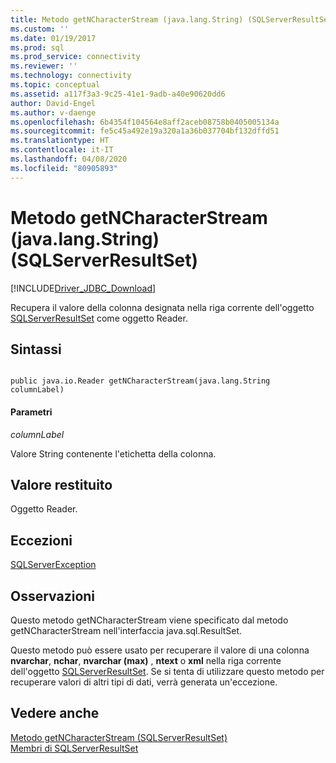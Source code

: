 ```yaml
---
title: Metodo getNCharacterStream (java.lang.String) (SQLServerResultSet) | Microsoft Docs
ms.custom: ''
ms.date: 01/19/2017
ms.prod: sql
ms.prod_service: connectivity
ms.reviewer: ''
ms.technology: connectivity
ms.topic: conceptual
ms.assetid: a117f3a3-9c25-41e1-9adb-a40e90620dd6
author: David-Engel
ms.author: v-daenge
ms.openlocfilehash: 6b4354f104564e8aff2aceb08758b0405005134a
ms.sourcegitcommit: fe5c45a492e19a320a1a36b037704bf132dffd51
ms.translationtype: HT
ms.contentlocale: it-IT
ms.lasthandoff: 04/08/2020
ms.locfileid: "80905893"
---
```

# <a name="getncharacterstream-method-javalangstring-sqlserverresultset"></a>Metodo getNCharacterStream (java.lang.String) (SQLServerResultSet)
[!INCLUDE[Driver_JDBC_Download](../../../includes/driver_jdbc_download.md)]

  Recupera il valore della colonna designata nella riga corrente dell'oggetto [SQLServerResultSet](../../../connect/jdbc/reference/sqlserverresultset-class.md) come oggetto Reader.  
  
## <a name="syntax"></a>Sintassi  
  
```  
  
public java.io.Reader getNCharacterStream(java.lang.String columnLabel)  
```  
  
#### <a name="parameters"></a>Parametri  
 *columnLabel*  
  
 Valore String contenente l'etichetta della colonna.  
  
## <a name="return-value"></a>Valore restituito  
 Oggetto Reader.  
  
## <a name="exceptions"></a>Eccezioni  
 [SQLServerException](../../../connect/jdbc/reference/sqlserverexception-class.md)  
  
## <a name="remarks"></a>Osservazioni  
 Questo metodo getNCharacterStream viene specificato dal metodo getNCharacterStream nell'interfaccia java.sql.ResultSet.  
  
 Questo metodo può essere usato per recuperare il valore di una colonna **nvarchar**, **nchar**, **nvarchar (max)** , **ntext** o **xml** nella riga corrente dell'oggetto [SQLServerResultSet](../../../connect/jdbc/reference/sqlserverresultset-class.md). Se si tenta di utilizzare questo metodo per recuperare valori di altri tipi di dati, verrà generata un'eccezione.  
  
## <a name="see-also"></a>Vedere anche  
 [Metodo getNCharacterStream &#40;SQLServerResultSet&#41;](../../../connect/jdbc/reference/getncharacterstream-method-sqlserverresultset.md)   
 [Membri di SQLServerResultSet](../../../connect/jdbc/reference/sqlserverresultset-members.md)  
  
  
